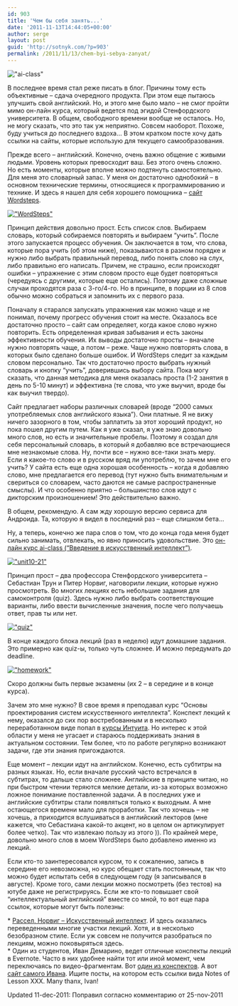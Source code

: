 ```yaml
---
id: 903
title: 'Чем бы себя занять...'
date: '2011-11-13T14:44:05+00:00'
author: serge
layout: post
guid: 'http://sotnyk.com/?p=903'
permalink: /2011/11/13/chem-byi-sebya-zanyat/
---
```


!["ai-class"](https://sotnyk.github.io/wp-content/uploads/2011/11/ai_head.jpg)

В последнее время стал реже писать в блог. Причины тому есть объективные – сдача очередного продукта. При этом еще пытаюсь улучшить свой английский. Но, и этого мне было мало – не смог пройти мимо он-лайн курса, который ведется под эгидой Стенфордского университета. В общем, свободного времени вообще не осталось. Но, не могу сказать, что это так уж неприятно. Совсем наоборот. Похоже, буду учиться до последнего вздоха… В этом кратком посте хочу дать ссылки на сайты, которые использую для текущего самообразования.

Прежде всего – английский. Конечно, очень важно общение с живыми людьми. Уровень которых превосходит ваш. Без этого очень сложно. Но есть моменты, которые вполне можно подтянуть самостоятельно. Для меня это словарный запас. У меня он достаточно однобокий – в основном технические термины, относящиеся к программированию и технике. И здесь я нашел для себя хорошего помощника – [сайт Wordsteps](http://wordsteps.com).  
  
[!["WordSteps"](https://sotnyk.github.io/wp-content/uploads/2011/11/WordSteps-1024x488.png)](https://sotnyk.github.io/wp-content/uploads/2011/11/WordSteps.png)

Принцип действия довольно прост. Есть список слов. Выбираем словарь, который собираемся повторять и выбираем “учить”. После этого запускается процесс обучения. Он заключается в том, что слова, которые пора учить (об этом ниже), показываются в разном порядке и нужно либо выбрать правильный перевод, либо понять слово на слух, либо правильно его написать. Причем, не страшно, если происходят ошибки – упражнение с этим словом просто еще будет повторяться (чередуясь с другими, которые еще остались). Поэтому даже сложные случаи проходятся раза с 3-го/4-го. Но в принципе, в порции из 8 слов обычно можно собраться и запомнить их с первого раза.

Поначалу я старался запускать упражнения как можно чаще и не понимал, почему прогресс обучения стоит на месте. Оказалось все достаточно просто – сайт сам определяет, когда какое слово нужно повторить. Есть определенная кривая забывания и есть законы эффективности обучения. Их выводы достаточно просты – вначале нужно повторять чаще, а потом – реже. Чаще нужно повторять слова, в которых было сделано больше ошибок. И WordSteps следит за каждым словом персонально. Так что достаточно просто выбрать нужный словарь и кнопку “учить”, доверившись выбору сайта. Пока могу сказать, что данная методика для меня оказалась проста (1-2 занятия в день по 5-10 минут) и эффективна (те слова, что уже выучил, вроде бы как выучил твердо).

Сайт предлагает наборы различных словарей (вроде “2000 самых употребляемых слов английского языка”). Они платные. Я не вижу ничего зазорного в том, чтобы заплатить за этот хороший продукт, но пока пошел другим путем. Как я уже сказал, я уже знаю довольно много слов, но есть и значительные пробелы. Поэтому я создал для себя персональный словарь, в который я добавляю все встречающиеся мне незнакомые слова. Ну, почти все – нужно все-таки знать меру. Если я какое-то слово и в русском вряд ли употреблю, то зачем мне его учить? У сайта есть еще одна хорошая особенность – когда я добавляю слово, мне предлагается его перевод (тут нужно быть внимательным и свериться со словарем, часто даются не самые распространенные смыслы). И что особенно приятно – большинство слов идут с дикторским произношением! Это действительно важно.

В общем, рекомендую. А сам жду хорошую версию сервиса для Андроида. Та, которую я видел в последний раз – еще слишком бета…

Ну, а теперь, конечно же пара слов о том, что до конца года меня будет сильно занимать, отвлекать, но явно приносить удовольствие. Это [он-лайн курс ai-class (“Введение в искусственный интеллект”)](https://www.ai-class.com/).

[!["unit10-21"](https://sotnyk.github.io/wp-content/uploads/2011/11/unit10-21-300x182.jpg)](https://sotnyk.github.io/wp-content/uploads/2011/11/unit10-21.jpg)

Принцип прост – два профессора Стенфордского университета – Себастиан Трун и Питер Норвиг, наговорили лекции, которые нужно просмотреть. Во многих лекциях есть небольшие задания для самоконтроля (quiz). Здесь нужно либо выбрать соответствующие варианты, либо ввести вычисленные значения, после чего получаешь ответ, прав ты или нет.

[!["quiz"](https://sotnyk.github.io/wp-content/uploads/2011/11/quiz-300x171.jpg)](https://sotnyk.github.io/wp-content/uploads/2011/11/quiz.jpg)

В конце каждого блока лекций (раз в неделю) идут домашние задания. Это примерно как quiz-ы, только чуть сложнее. И можно передумать до deadline.

[!["homework"](https://sotnyk.github.io/wp-content/uploads/2011/11/homework-300x182.jpg)](https://sotnyk.github.io/wp-content/uploads/2011/11/homework.jpg)

Скоро должны быть первые экзамены (их 2 – в середине и в конце курса).

Зачем это мне нужно? В свое время я преподавал курс “Основы проектирования систем искусственного интеллекта”. Конспект лекций к нему, оказался до сих пор востребованным и в несколько переработанном виде попал в [курсы Интуита](http://www.intuit.ru/department/expert/artintell/). Но интерес к этой области у меня не угасает и стараюсь поддерживать знания в актуальном состоянии. Тем более, что по работе регулярно возникают задачи, где эти знания пригождаются.

Еще момент – лекции идут на английском. Конечно, есть субтитры на разных языках. Но, если вначале русский часто встречался в субтитрах, то дальше стало сложнее. Английские в принципе читаю, но при быстром чтении теряются мелкие детали, из-за которых возможно ложное понимание поставленной задачи. А в последних уже и английские субтитры стали появляться только к выходным. А мне остающегося времени мало для проработки. Так что хочешь – не хочешь, а приходится вслушиваться в английский лекторов (мне кажется, что Себастиана какой-то акцент, но в целом он артикулирует более четко). Так что извлекаю пользу из этого )). По крайней мере, довольно много слов в моем WordSteps было добавлено именно из лекций.

Если кто-то заинтересовался курсом, то к сожалению, запись в середине его невозможна, но курс обещает стать постоянным, так что можно будет испытать себя в следующем году (я записывался в августе). Кроме того, сами лекции можно посмотреть (без тестов) на ютубе даже не регистрируясь. Если же кто-то повышает свой “интеллектуальный английский” вместе со мной, то вот еще пара ссылок, которые могут быть полезны:

\* [Рассел, Норвиг – Искусственный интеллект](http://rriai.org.ru/). И здесь оказались переведенными многие участки лекций. Хотя, и в несколько безобразном стиле. Если уж совсем не получится разобраться по лекциям, можно поковыряться здесь.  
\* Один из студентов, Иван Демарино, ведет отличные конспекты лекций в Evernote. Часто в них удобнее найти тот или иной момент, чем переключаясь по видео-фрагментам. Вот [один из конспектов](https://www.evernote.com/shard/s1/sh/333fb301-8d12-4927-87ec-c81cdd42b7d2/240bbab26642f5d49d32c38053e905f6). А вот [сайт самого Ивана](http://blog.ivandemarino.me). Ищите посты, на котором есть ссылки вида Notes of Lesson XXX. Many thanx, Ivan!

Updated 11-dec-2011: Поправил согласно комментарию от 25-nov-2011